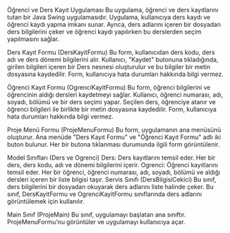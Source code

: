 Öğrenci ve Ders Kayıt Uygulaması
Bu uygulama, öğrenci ve ders kayıtlarını tutan bir Java Swing uygulamasıdır. Uygulama, kullanıcıya ders kaydı ve öğrenci kaydı yapma imkanı sunar. Ayrıca, ders adlarını içeren bir dosyadan ders bilgilerini çeker ve öğrenci kaydı yapılırken bu derslerden seçim yapılmasını sağlar.

Ders Kayıt Formu (DersKayitFormu)
Bu form, kullanıcıdan ders kodu, ders adı ve ders dönemi bilgilerini alır. Kullanıcı, "Kaydet" butonuna tıkladığında, girilen bilgileri içeren bir Ders nesnesi oluşturulur ve bu bilgiler bir metin dosyasına kaydedilir. Form, kullanıcıya hata durumları hakkında bilgi vermez.

Öğrenci Kayıt Formu (OgrenciKayitFormu)
Bu form, öğrenci bilgilerini ve öğrencinin aldığı dersleri kaydetmeyi sağlar. Kullanıcı, öğrenci numarası, adı, soyadı, bölümü ve bir ders seçimi yapar. Seçilen ders, öğrenciye atanır ve öğrenci bilgileri ile birlikte bir metin dosyasına kaydedilir. Form, kullanıcıya hata durumları hakkında bilgi vermez.

Proje Menü Formu (ProjeMenuFormu)
Bu form, uygulamanın ana menüsünü oluşturur. Ana menüde "Ders Kayıt Formu" ve "Öğrenci Kayıt Formu" adlı iki buton bulunur. Her bir butona tıklanması durumunda ilgili form görüntülenir.

Model Sınıfları (Ders ve Ogrenci)
Ders: Ders kayıtlarını temsil eder. Her bir ders, ders kodu, adı ve dönemi bilgilerini içerir.
Ogrenci: Öğrenci kayıtlarını temsil eder. Her bir öğrenci, öğrenci numarası, adı, soyadı, bölümü ve aldığı dersleri içeren bir liste bilgisi taşır.
Servis Sınıfı (DersBilgisiCekici)
Bu sınıf, ders bilgilerini bir dosyadan okuyarak ders adlarını liste halinde çeker. Bu sınıf, DersKayitFormu ve OgrenciKayitFormu sınıflarında ders adlarını görüntülemek için kullanılır.

Main Sınıf (ProjeMain)
Bu sınıf, uygulamayı başlatan ana sınıftır. ProjeMenuFormu'nu görüntüler ve uygulamayı kullanıcıya açar.
